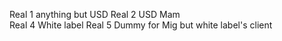Real 1 anything but USD
Real 2 USD
Mam    
Real 4 White label
Real 5 Dummy for Mig but white label's client
